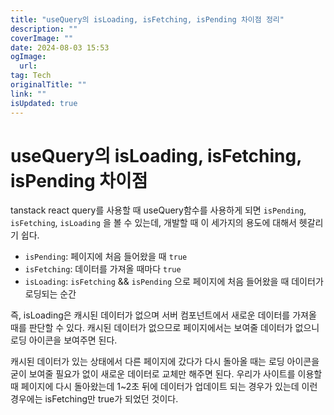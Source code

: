 ```yaml
---
title: "useQuery의 isLoading, isFetching, isPending 차이점 정리"
description: ""
coverImage: ""
date: 2024-08-03 15:53
ogImage:
  url:
tag: Tech
originalTitle: ""
link: ""
isUpdated: true
---
```


# useQuery의 isLoading, isFetching, isPending 차이점

<!-- seedividend - 사각형 -->

<ins class="adsbygoogle"
     style="display:block"
     data-ad-client="ca-pub-4877378276818686"
     data-ad-slot="1898504329"
     data-ad-format="auto"
     data-full-width-responsive="true"></ins>

<script>
     (adsbygoogle = window.adsbygoogle || []).push({});
</script>

tanstack react query를 사용할 때 useQuery함수를 사용하게 되면 `isPending`, `isFetching`, `isLoading` 을 볼 수 있는데, 개발할 때 이 세가지의 용도에 대해서 헷갈리기 쉽다.

- `isPending`: 페이지에 처음 들어왔을 때 `true`
- `isFetching`: 데이터를 가져올 때마다 `true`
- `isLoading`: `isFetching` && `isPending` 으로 페이지에 처음 들어왔을 때 데이터가 로딩되는 순간

즉, isLoading은 캐시된 데이터가 없으며 서버 컴포넌트에서 새로운 데이터를 가져올 때를 판단할 수 있다. 캐시된 데이터가 없으므로 페이지에서는 보여줄 데이터가 없으니 로딩 아이콘을 보여주면 된다.

캐시된 데이터가 있는 상태에서 다른 페이지에 갔다가 다시 돌아올 때는 로딩 아이콘을 굳이 보여줄 필요가 없이 새로운 데이터로 교체만 해주면 된다. 우리가 사이트를 이용할 때 페이지에 다시 돌아왔는데 1~2초 뒤에 데이터가 업데이트 되는 경우가 있는데 이런 경우에는 isFetching만 true가 되었던 것이다.

